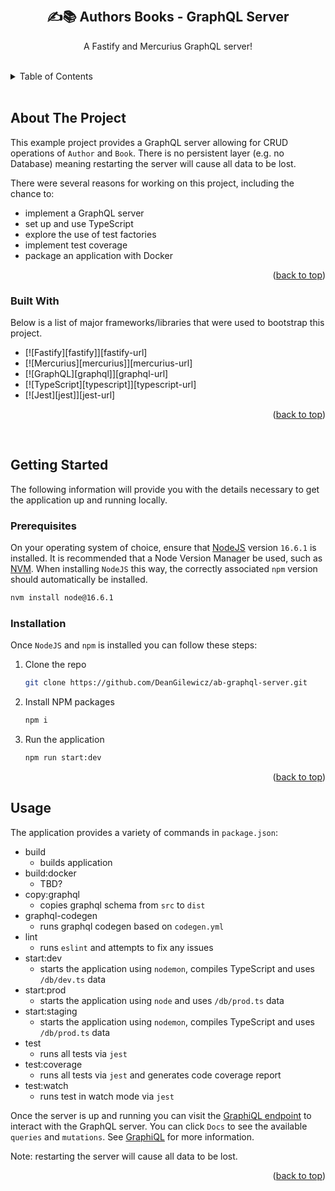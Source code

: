 <a name="readme-top"></a>

<!-- PROJECT LOGO -->
<br />
<div align="center">
  <h2 align="center">✍📚 Authors Books - GraphQL Server</h2>
  <p align="center">
    A Fastify and Mercurius GraphQL server!
  </p>
</div>

<br />
<!-- TABLE OF CONTENTS -->
<details>
  <summary>Table of Contents</summary>
  <ol>
    <li>
      <a href="#about-the-project">About The Project</a>
      <ul>
        <li><a href="#built-with">Built With</a></li>
      </ul>
    </li>
    <li>
      <a href="#getting-started">Getting Started</a>
      <ul>
        <li><a href="#prerequisites">Prerequisites</a></li>
        <li><a href="#installation">Installation</a></li>
      </ul>
    </li>
    <li><a href="#usage">Usage</a></li>
  </ol>
</details>

<br />

## About The Project

This example project provides a GraphQL server allowing for CRUD operations of `Author` and `Book`. There is no persistent layer (e.g. no Database) meaning restarting the server will cause all data to be lost.

There were several reasons for working on this project, including the chance to:

- implement a GraphQL server
- set up and use TypeScript
- explore the use of test factories
- implement test coverage
- package an application with Docker

<p align="right">(<a href="#readme-top">back to top</a>)</p>

### **Built With**

Below is a list of major frameworks/libraries that were used to bootstrap this project.

- [![Fastify][fastify]][fastify-url]
- [![Mercurius][mercurius]][mercurius-url]
- [![GraphQL][graphql]][graphql-url]
- [![TypeScript][typescript]][typescript-url]
- [![Jest][jest]][jest-url]

<p align="right">(<a href="#readme-top">back to top</a>)</p>

<br />

## Getting Started

The following information will provide you with the details necessary to get the application up and running locally.

### **Prerequisites**

On your operating system of choice, ensure that [NodeJS](https://nodejs.org/en/) version `16.6.1` is installed. It is recommended that a Node Version Manager be used, such as [NVM](https://github.com/nvm-sh/nvm). When installing `NodeJS` this way, the correctly associated `npm` version should automatically be installed.

```sh
nvm install node@16.6.1
```

### **Installation**

Once `NodeJS` and `npm` is installed you can follow these steps:

1. Clone the repo
   ```sh
   git clone https://github.com/DeanGilewicz/ab-graphql-server.git
   ```
2. Install NPM packages
   ```sh
   npm i
   ```
3. Run the application
   ```sh
   npm run start:dev
   ```

<p align="right">(<a href="#readme-top">back to top</a>)</p>

<!-- USAGE EXAMPLES -->

## Usage

The application provides a variety of commands in `package.json`:

- build
  - builds application
- build:docker
  - TBD?
- copy:graphql
  - copies graphql schema from `src` to `dist`
- graphql-codegen
  - runs graphql codegen based on `codegen.yml `
- lint
  - runs `eslint` and attempts to fix any issues
- start:dev
  - starts the application using `nodemon`, compiles TypeScript and uses `/db/dev.ts` data
- start:prod
  - starts the application using `node` and uses `/db/prod.ts` data
- start:staging
  - starts the application using `nodemon`, compiles TypeScript and uses `/db/prod.ts` data
- test
  - runs all tests via `jest`
- test:coverage
  - runs all tests via `jest` and generates code coverage report
- test:watch
  - runs test in watch mode via `jest`

Once the server is up and running you can visit the [GraphiQL endpoint](http://0.0.0.0:8080/graphiql) to interact with the GraphQL server. You can click `Docs` to see the available `queries` and `mutations`. See [GraphiQL](https://github.com/graphql/graphiql) for more information.

Note: restarting the server will cause all data to be lost.

<p align="right">(<a href="#readme-top">back to top</a>)</p>
